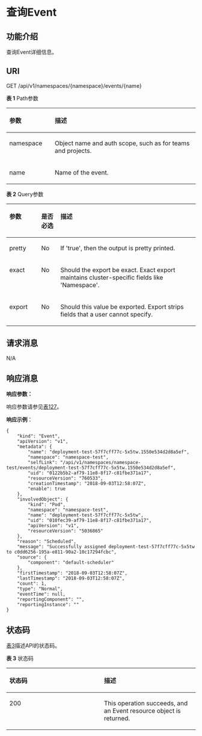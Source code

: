 # 查询Event<a name="cci_02_3092"></a>

## 功能介绍<a name="section6726992"></a>

查询Event详细信息。

## URI<a name="section60542934"></a>

GET /api/v1/namespaces/\{namespace\}/events/\{name\}

**表 1**  Path参数

<a name="table1696332124519"></a>
<table><thead align="left"><tr id="row11961332194516"><th class="cellrowborder" valign="top" width="24%" id="mcps1.2.3.1.1"><p id="p396032144518"><a name="p396032144518"></a><a name="p396032144518"></a>参数</p>
</th>
<th class="cellrowborder" valign="top" width="76%" id="mcps1.2.3.1.2"><p id="p18962325454"><a name="p18962325454"></a><a name="p18962325454"></a>描述</p>
</th>
</tr>
</thead>
<tbody><tr id="row9960327457"><td class="cellrowborder" valign="top" width="24%" headers="mcps1.2.3.1.1 "><p id="p1496113214456"><a name="p1496113214456"></a><a name="p1496113214456"></a>namespace</p>
</td>
<td class="cellrowborder" valign="top" width="76%" headers="mcps1.2.3.1.2 "><p id="p141902036155717"><a name="p141902036155717"></a><a name="p141902036155717"></a>Object name and auth scope, such as for teams and projects.</p>
</td>
</tr>
<tr id="row13794857171116"><td class="cellrowborder" valign="top" width="24%" headers="mcps1.2.3.1.1 "><p id="p5984165818113"><a name="p5984165818113"></a><a name="p5984165818113"></a>name</p>
</td>
<td class="cellrowborder" valign="top" width="76%" headers="mcps1.2.3.1.2 "><p id="p4984175851116"><a name="p4984175851116"></a><a name="p4984175851116"></a>Name of the event.</p>
</td>
</tr>
</tbody>
</table>

**表 2**  Query参数

<a name="d0e45403"></a>
<table><thead align="left"><tr id="row15382595"><th class="cellrowborder" valign="top" width="16.851685168516852%" id="mcps1.2.4.1.1"><p id="p65652297517"><a name="p65652297517"></a><a name="p65652297517"></a>参数</p>
</th>
<th class="cellrowborder" valign="top" width="10.11101110111011%" id="mcps1.2.4.1.2"><p id="p165661629135114"><a name="p165661629135114"></a><a name="p165661629135114"></a>是否必选</p>
</th>
<th class="cellrowborder" valign="top" width="73.03730373037303%" id="mcps1.2.4.1.3"><p id="p14567629115114"><a name="p14567629115114"></a><a name="p14567629115114"></a>描述</p>
</th>
</tr>
</thead>
<tbody><tr id="row50128196"><td class="cellrowborder" valign="top" width="16.851685168516852%" headers="mcps1.2.4.1.1 "><p id="p33852041"><a name="p33852041"></a><a name="p33852041"></a>pretty</p>
</td>
<td class="cellrowborder" valign="top" width="10.11101110111011%" headers="mcps1.2.4.1.2 "><p id="p57660778"><a name="p57660778"></a><a name="p57660778"></a>No</p>
</td>
<td class="cellrowborder" valign="top" width="73.03730373037303%" headers="mcps1.2.4.1.3 "><p id="p40011473"><a name="p40011473"></a><a name="p40011473"></a>If 'true', then the output is pretty printed.</p>
</td>
</tr>
<tr id="row24558937"><td class="cellrowborder" valign="top" width="16.851685168516852%" headers="mcps1.2.4.1.1 "><p id="p43116865"><a name="p43116865"></a><a name="p43116865"></a>exact</p>
</td>
<td class="cellrowborder" valign="top" width="10.11101110111011%" headers="mcps1.2.4.1.2 "><p id="p2805153"><a name="p2805153"></a><a name="p2805153"></a>No</p>
</td>
<td class="cellrowborder" valign="top" width="73.03730373037303%" headers="mcps1.2.4.1.3 "><p id="p8957179144314"><a name="p8957179144314"></a><a name="p8957179144314"></a>Should the export be exact. Exact export maintains cluster-specific fields like 'Namespace'.</p>
</td>
</tr>
<tr id="row16784107"><td class="cellrowborder" valign="top" width="16.851685168516852%" headers="mcps1.2.4.1.1 "><p id="p17335461"><a name="p17335461"></a><a name="p17335461"></a>export</p>
</td>
<td class="cellrowborder" valign="top" width="10.11101110111011%" headers="mcps1.2.4.1.2 "><p id="p61995128"><a name="p61995128"></a><a name="p61995128"></a>No</p>
</td>
<td class="cellrowborder" valign="top" width="73.03730373037303%" headers="mcps1.2.4.1.3 "><p id="p12754151974311"><a name="p12754151974311"></a><a name="p12754151974311"></a>Should this value be exported. Export strips fields that a user cannot specify.</p>
</td>
</tr>
</tbody>
</table>

## 请求消息<a name="section8015500"></a>

N/A

## 响应消息<a name="section5030644"></a>

**响应参数：**

响应参数请参见[表127](数据结构.md#table134439518556)。

**响应示例**：

```
{
    "kind": "Event",
    "apiVersion": "v1",
    "metadata": {
        "name": "deployment-test-57f7cff77c-5x5tw.1550e534d2d8a5ef",
        "namespace": "namespace-test",
        "selfLink": "/api/v1/namespaces/namespace-test/events/deployment-test-57f7cff77c-5x5tw.1550e534d2d8a5ef",
        "uid": "0122b5b2-af79-11e8-8f17-c81fbe371a17",
        "resourceVersion": "760533",
        "creationTimestamp": "2018-09-03T12:58:07Z",
        "enable": true
    },
    "involvedObject": {
        "kind": "Pod",
        "namespace": "namespace-test",
        "name": "deployment-test-57f7cff77c-5x5tw",
        "uid": "010fec39-af79-11e8-8f17-c81fbe371a17",
        "apiVersion": "v1",
        "resourceVersion": "5036865"
    },
    "reason": "Scheduled",
    "message": "Successfully assigned deployment-test-57f7cff77c-5x5tw to c0dd6256-195a-e811-90a2-10c17294fcbc",
    "source": {
        "component": "default-scheduler"
    },
    "firstTimestamp": "2018-09-03T12:58:07Z",
    "lastTimestamp": "2018-09-03T12:58:07Z",
    "count": 1,
    "type": "Normal",
    "eventTime": null,
    "reportingComponent": "",
    "reportingInstance": ""
}
```

## 状态码<a name="section45275797"></a>

[表3](#d0e45532)描述API的状态码。

**表 3**  状态码

<a name="d0e45532"></a>
<table><thead align="left"><tr id="row18260744"><th class="cellrowborder" valign="top" width="50%" id="mcps1.2.3.1.1"><p id="p2725313"><a name="p2725313"></a><a name="p2725313"></a>状态码</p>
</th>
<th class="cellrowborder" valign="top" width="50%" id="mcps1.2.3.1.2"><p id="p19423770"><a name="p19423770"></a><a name="p19423770"></a>描述</p>
</th>
</tr>
</thead>
<tbody><tr id="row29821499"><td class="cellrowborder" valign="top" width="50%" headers="mcps1.2.3.1.1 "><p id="p66731213"><a name="p66731213"></a><a name="p66731213"></a>200</p>
</td>
<td class="cellrowborder" valign="top" width="50%" headers="mcps1.2.3.1.2 "><p id="p36519159"><a name="p36519159"></a><a name="p36519159"></a>This operation succeeds, and an Event resource object is returned.</p>
</td>
</tr>
</tbody>
</table>

